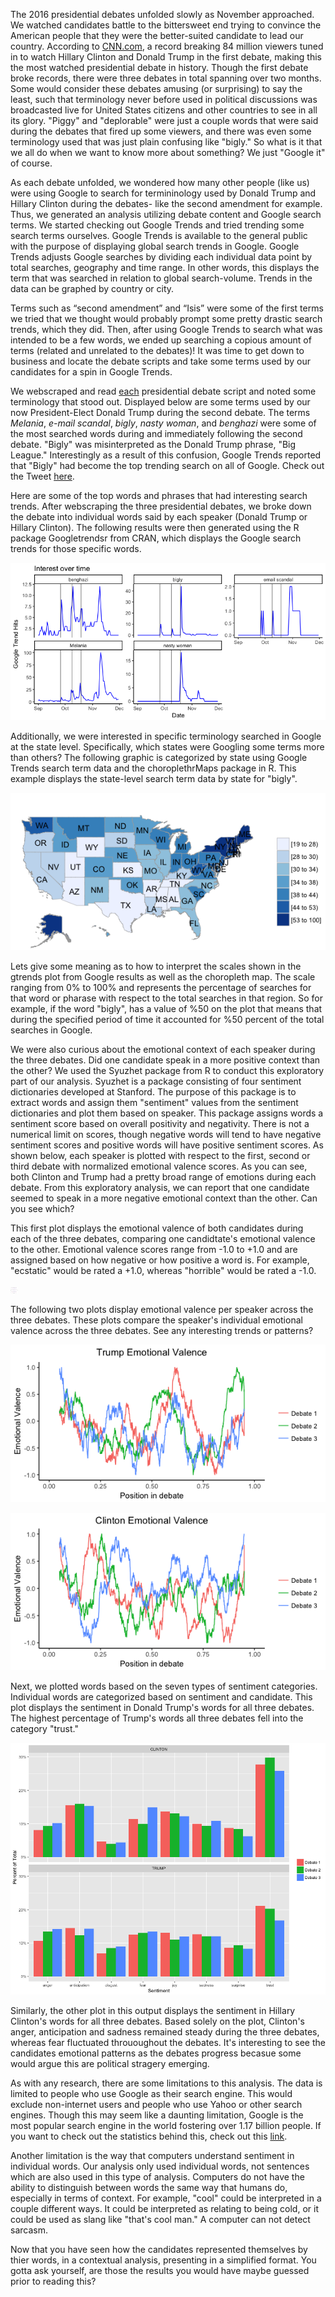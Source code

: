 <!-- README.md is generated from README.Rmd. Please edit that file -->
The 2016 presidential debates unfolded slowly as November approached. We watched candidates battle to the bittersweet end trying to convince the American people that they were the better-suited candidate to lead our country. According to [CNN.com](http://money.cnn.com/2016/09/27/media/debate-ratings-record-viewershi%20p/), a record breaking 84 million viewers tuned in to watch Hillary Clinton and Donald Trump in the first debate, making this the most watched presidential debate in history. Though the first debate broke records, there were three debates in total spanning over two months. Some would consider these debates amusing (or surprising) to say the least, such that terminology never before used in political discussions was broadcasted live for United States citizens and other countries to see in all its glory. "Piggy" and "deplorable" were just a couple words that were said during the debates that fired up some viewers, and there was even some terminology used that was just plain confusing like "bigly." So what is it that we all do when we want to know more about something? We just "Google it" of course.

As each debate unfolded, we wondered how many other people (like us) were using Google to search for termininology used by Donald Trump and Hillary Clinton during the debates- like the second amendment for example. Thus, we generated an analysis utilizing debate content and Google search terms. We started checking out Google Trends and tried trending some search terms ourselves. Google Trends is available to the general public with the purpose of displaying global search trends in Google. Google Trends adjusts Google searches by dividing each individual data point by total searches, geography and time range. In other words, this displays the term that was searched in relation to global search-volume. Trends in the data can be graphed by country or city.

Terms such as “second amendment” and “Isis” were some of the first terms we tried that we thought would probably prompt some pretty drastic search trends, which they did. Then, after using Google Trends to search what was intended to be a few words, we ended up searching a copious amount of terms (related and unrelated to the debates)! It was time to get down to business and locate the debate scripts and take some terms used by our candidates for a spin in Google Trends.

We webscraped and read [each](http://www.presidency.ucsb.edu/debates.php) presidential debate script and noted some terminology that stood out. Displayed below are some terms used by our now President-Elect Donald Trump during the second debate. The terms *Melania*, *e-mail scandal*, *bigly*, *nasty woman*, and *benghazi* were some of the most searched words during and immediately following the second debate. "Bigly" was misinterpreted as the Donald Trump phrase, "Big League." Interestingly as a result of this confusion, Google Trends reported that "Bigly" had become the top trending search on all of Google. Check out the Tweet [here](http://www.aol.com/article/news/2016/10/19/1-word-most-searched-term-during-pres%20idential-debate/21587735/).

Here are some of the top words and phrases that had interesting search trends. After webscraping the three presidential debates, we broke down the debate into individual words said by each speaker (Donald Trump or Hillary Clinton). The following results were then generated using the R package Googletrendsr from CRAN, which displays the Google search trends for those specific words.

![](README-unnamed-chunk-3-1.png)

Additionally, we were interested in specific terminology searched in Google at the state level. Specifically, which states were Googling some terms more than others? The following graphic is categorized by state using Google Trends search term data and the choroplethrMaps package in R. This example displays the state-level search term data by state for "bigly".

![](README-unnamed-chunk-4-1.png)

Lets give some meaning as to how to interpret the scales shown in the gtrends plot from Google results as well as the choropleth map. The scale ranging from 0% to 100% and represents the percentage of searches for that word or pharase with respect to the total searches in that region. So for example, if the word "bigly", has a value of %50 on the plot that means that during the specified period of time it accounted for %50 percent of the total searches in Google.

We were also curious about the emotional context of each speaker during the three debates. Did one candidate speak in a more positive context than the other? We used the Syuzhet package from R to conduct this exploratory part of our analysis. Syuzhet is a package consisting of four sentiment dictionaries developed at Stanford. The purpose of this package is to extract words and assign them "sentiment" values from the sentiment dictionaries and plot them based on speaker. This package assigns words a sentiment score based on overall positivity and negativity. There is not a numerical limit on scores, though negative words will tend to have negative sentiment scores and positive words will have positive sentiment scores. As shown below, each speaker is plotted with respect to the first, second or third debate with normalized emotional valence scores. As you can see, both Clinton and Trump had a pretty broad range of emotions during each debate. From this exploratory analysis, we can report that one candidate seemed to speak in a more negative emotional context than the other. Can you see which?

This first plot displays the emotional valence of both candidates during each of the three debates, comparing one candidtate's emotional valence to the other. Emotional valence scores range from -1.0 to +1.0 and are assigned based on how negative or how positive a word is. For example, "ecstatic" would be rated a +1.0, whereas "horrible" would be rated a -1.0.

<img src="README-unnamed-chunk-6-1.png" width="12in" />

The following two plots display emotional valence per speaker across the three debates. These plots compare the speaker's individual emotional valence across the three debates. See any interesting trends or patterns?

![](README-unnamed-chunk-7-1.png)

![](README-unnamed-chunk-8-1.png)

Next, we plotted words based on the seven types of sentiment categories. Individual words are categorized based on sentiment and candidate. This plot displays the sentiment in Donald Trump's words for all three debates. The highest percentage of Trump's words all three debates fell into the category "trust."

![](README-unnamed-chunk-9-1.png)

Similarly, the other plot in this output displays the sentiment in Hillary Clinton's words for all three debates. Based solely on the plot, Clinton's anger, anticipation and sadness remained steady during the three debates, whereas fear fluctuated thrououghout the debates. It's interesting to see the candidates emotional patterns as the debates progress becasue some would argue this are political stragery emerging.

As with any research, there are some limitations to this analysis. The data is limited to people who use Google as their search engine. This would exclude non-internet users and people who use Yahoo or other search engines. Though this may seem like a daunting limitation, Google is the most popular search engine in the world fostering over 1.17 billion people. If you want to check out the statistics behind this, check out this [link](https://www.statista.com/chart/899/unique-users-of-search-%20engines-in-december-2012/).

Another limitation is the way that computers understand sentiment in individual words. Our analysis only used individual words, not sentences which are also used in this type of analysis. Computers do not have the ability to distinguish between words the same way that humans do, especially in terms of context. For example, "cool" could be interpreted in a couple different ways. It could be interpreted as relating to being cold, or it could be used as slang like "that's cool man." A computer can not detect sarcasm.

Now that you have seen how the candidates represented themselves by thier words, in a contextual analysis, presenting in a simplified format. You gotta ask yourself, are those the results you would have maybe guessed prior to reading this?

